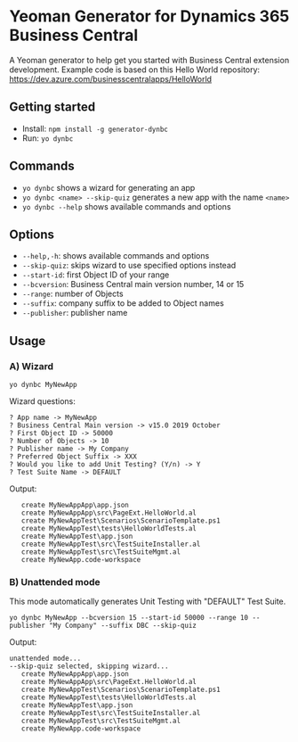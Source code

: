 # Yeoman Generator for Dynamics 365 Business Central

A Yeoman generator to help get you started with Business Central extension development.
Example code is based on this Hello World repository: https://dev.azure.com/businesscentralapps/HelloWorld

## Getting started

* Install: `npm install -g generator-dynbc`
* Run: `yo dynbc`

## Commands

* `yo dynbc` shows a wizard for generating an app
* `yo dynbc <name> --skip-quiz` generates a new app with the name `<name>`
* `yo dynbc --help` shows available commands and options

## Options

* `--help,-h`: shows available commands and options
* `--skip-quiz`: skips wizard to use specified options instead
* `--start-id`: first Object ID of your range
* `--bcversion`: Business Central main version number, 14 or 15
* `--range`: number of Objects
* `--suffix`: company suffix to be added to Object names
* `--publisher`: publisher name

## Usage

### A) Wizard

`yo dynbc MyNewApp`

Wizard questions:
```
? App name -> MyNewApp
? Business Central Main version -> v15.0 2019 October
? First Object ID -> 50000
? Number of Objects -> 10
? Publisher name -> My Company
? Preferred Object Suffix -> XXX
? Would you like to add Unit Testing? (Y/n) -> Y
? Test Suite Name -> DEFAULT
```
Output:
```
   create MyNewAppApp\app.json
   create MyNewAppApp\src\PageExt.HelloWorld.al
   create MyNewAppTest\Scenarios\ScenarioTemplate.ps1
   create MyNewAppTest\tests\HelloWorldTests.al
   create MyNewAppTest\app.json
   create MyNewAppTest\src\TestSuiteInstaller.al
   create MyNewAppTest\src\TestSuiteMgmt.al
   create MyNewApp.code-workspace
```

### B) Unattended mode

This mode automatically generates Unit Testing with "DEFAULT" Test Suite.

`yo dynbc MyNewApp --bcversion 15 --start-id 50000 --range 10 --publisher "My Company" --suffix DBC --skip-quiz`

Output:
```
unattended mode...
--skip-quiz selected, skipping wizard...
   create MyNewAppApp\app.json
   create MyNewAppApp\src\PageExt.HelloWorld.al
   create MyNewAppTest\Scenarios\ScenarioTemplate.ps1
   create MyNewAppTest\tests\HelloWorldTests.al
   create MyNewAppTest\app.json
   create MyNewAppTest\src\TestSuiteInstaller.al
   create MyNewAppTest\src\TestSuiteMgmt.al
   create MyNewApp.code-workspace
```

